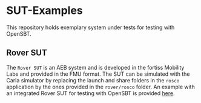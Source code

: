 # SUT-Examples

This repository holds exemplary system under tests for testing with OpenSBT.

## Rover SUT

The `Rover SUT` is an AEB system and is developed in the fortiss Mobility Labs and provided in the FMU format.
The SUT can be simulated with the Carla simulator by replacing the launch and share folders in the `rosco` application 
by the ones provided in the `rover/rosco` folder. An example with an integrated Rover SUT for testing with OpenSBT is provided [here](https://git.fortiss.org/opensbt/opensbt-core/-/blob/main/doc/jupyter/06_Example_CARLA.ipynb).

